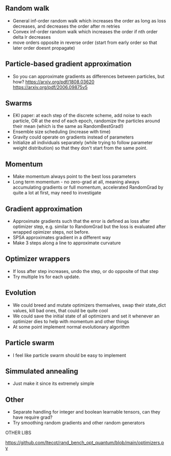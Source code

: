 ## Random walk
- General inf-order random walk which increases the order as long as loss decreases, and decreases the order after m retries
- Convex inf-order random walk which increases the order if nth order delta lr decreases
- move orders opposite in reverse order (start from early order so that later order doesnt propagate)

## Particle-based gradient approximation
- So you can approximate gradients as differences between particles, but how? https://arxiv.org/pdf/1808.03620 https://arxiv.org/pdf/2006.09875v5

## Swarms
- EKI paper: at each step of the discrete scheme, add noise to each particle, OR at the end of each epoch, randomize the particles around their mean (which is the same as RandomBestGrad!)
- Ensemble size scheduling (increase with time)
- Gravity could operate on gradients instead of parameters
- Initialize all individuals separately (while trying to follow parameter weight distribution) so that they don't start from the same point.

## Momentum
- Make momentum always point to the best loss parameters
- Long term momentum - no zero-grad at all, meaning always accumulating gradients or full momentum, accelerated RandomGrad by quite a lot at first, may need to investigate

## Gradient approximation
- Approximate gradients such that the error is defined as loss after optimizer step, e.g. similar to RandomGrad but the loss is evaluated after wrapped opimizer steps, not before.
- SPSA approximates gradient in a different way
- Make 3 steps along a line to approximate curvature

## Optimizer wrappers
- If loss after step increases, undo the step, or do opposite of that step
- Try multiple lrs for each update.

## Evolution
- We could breed and mutate optimizers themselves, swap their state_dict values, kill bad ones, that could be quite cool
- We could save the initial state of all optimizers and set it whenever an optimizer dies to help with momentum and other things
- At some point implement normal evolutionary algorithm

## Particle swarm
- I feel like particle swarm should be easy to implement

## Simmulated annealing
- Just make it since its extremely simple

## Other
- Separate handling for integer and boolean learnable tensors, can they have require grad?
- Try smoothing random gradients and other random generators


OTHER LIBS 

https://github.com/ltecot/rand_bench_opt_quantum/blob/main/optimizers.py